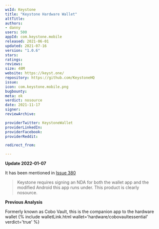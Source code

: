 ```yaml
---
wsId: Keystone
title: "Keystone Hardware Wallet"
altTitle: 
authors:
- danny
users: 500
appId: com.keystone.mobile
released: 2021-06-01
updated: 2021-07-16
version: "1.0.6"
stars: 
ratings: 
reviews: 
size: 48M
website: https://keyst.one/
repository: https://github.com/KeystoneHQ
issue: 
icon: com.keystone.mobile.png
bugbounty: 
meta: ok
verdict: nosource
date: 2021-11-17
signer: 
reviewArchive:

providerTwitter: KeystoneWallet
providerLinkedIn: 
providerFacebook: 
providerReddit: 

redirect_from:

---
```


**Update 2022-01-07**

It has been mentioned in [Issue 380](https://gitlab.com/walletscrutiny/walletScrutinyCom/-/issues/380#note_799019002)

> Keystone requires signing an NDA for both the wallet app and the modified Android this app runs under. This product is clearly nosource.

**Previous Analysis**

Formerly known as Cobo Vault, this is the companion app to the hardware wallet {% include walletLink.html wallet='hardware/cobovaultessential' verdict='true' %}
